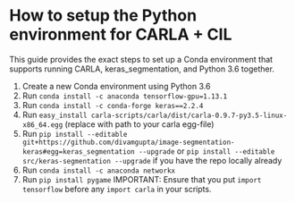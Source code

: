 # How to setup the Python environment for CARLA + CIL
This guide provides the exact steps to set up a Conda environment that supports running CARLA, keras_segmentation, and Python 3.6 together.
1. Create a new Conda environment using Python 3.6
2. Run `conda install -c anaconda tensorflow-gpu=1.13.1`
3. Run `conda install -c conda-forge keras==2.2.4`
4. Run `easy_install carla-scripts/carla/dist/carla-0.9.7-py3.5-linux-x86_64.egg` (replace with path to your carla egg-file)
5. Run `pip install --editable git+https://github.com/divamgupta/image-segmentation-keras#egg=keras_segmentation --upgrade` or
`pip install --editable src/keras-segmentation --upgrade` if you have the repo locally already
6. Run `conda install -c anaconda networkx`
7. Run `pip install pygame`
IMPORTANT: Ensure that you put `import tensorflow` before any `import carla` in your scripts.